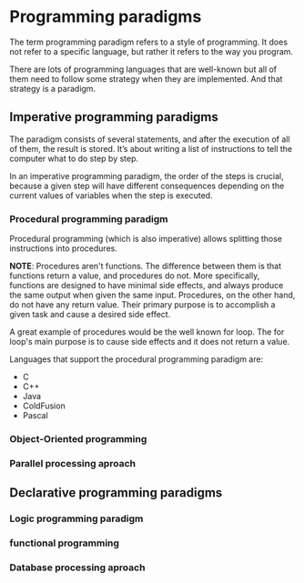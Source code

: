 # Programming paradigms
The term programming paradigm refers to a style of programming. It does not refer to a specific language, but rather it refers to the way you program.

There are lots of programming languages that are well-known but all of them need to follow some strategy when they are implemented. And that strategy is a paradigm.

## Imperative programming paradigms

The paradigm consists of several statements, and after the execution of all of them, the result is stored. It’s about writing a list of instructions to tell the computer what to do step by step.

In an imperative programming paradigm, the order of the steps is crucial, because a given step will have different consequences depending on the current values of variables when the step is executed.

### Procedural programming paradigm

Procedural programming (which is also imperative) allows splitting those instructions into procedures.

**NOTE**: Procedures aren't functions. The difference between them is that functions return a value, and procedures do not. More specifically, functions are designed to have minimal side effects, and always produce the same output when given the same input. Procedures, on the other hand, do not have any return value. Their primary purpose is to accomplish a given task and cause a desired side effect.

A great example of procedures would be the well known for loop. The for loop's main purpose is to cause side effects and it does not return a value.

Languages that support the procedural programming paradigm are:

  + C
  +  C++
  +  Java
  +  ColdFusion
  +  Pascal
    
### Object-Oriented programming
### Parallel processing aproach

## Declarative programming paradigms

### Logic programming paradigm
### functional programming
### Database processing aproach

